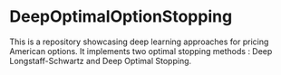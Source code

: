 # DeepOptimalOptionStopping
This is a repository showcasing deep learning approaches for pricing American options. It implements two optimal stopping methods : Deep Longstaff-Schwartz and Deep Optimal Stopping.
